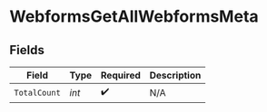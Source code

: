 # WebformsGetAllWebformsMeta


## Fields

| Field              | Type               | Required           | Description        |
| ------------------ | ------------------ | ------------------ | ------------------ |
| `TotalCount`       | *int*              | :heavy_check_mark: | N/A                |